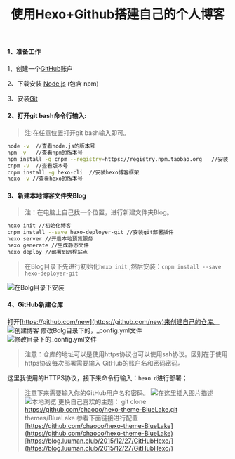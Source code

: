 ﻿---
title: 使用Hexo+Github搭建自己的个人博客
tags: [hexo,BlueLake]
categories: Hexo博客折腾
top: true
---
#### 1、准备工作
 1、创建一个[GitHub](https://github.com/)账户

 2、下载安装 [ Node.js](https://nodejs.org/) (包含 npm)

 3、安装[Git](https://git-scm.com/) 
#### 2、打开git bash命令行输入:
>注:在任意位置打开git bash输入即可。
```bash
node -v  //查看node.js的版本号
npm -v   //查看npm的版本号
npm install -g cnpm --registry=https://registry.npm.taobao.org   //安装cnpm淘宝源
cnpm -v  //查看版本号
cnpm install -g hexo-cli  //安装hexo博客框架
hexo -v //查看hexo的版本号
```
#### 3、新建本地博客文件夹Blog
>注：在电脑上自己找一个位置，进行新建文件夹Blog。

```bash
hexo init //初始化博客
cnpm install --save hexo-deployer-git //安装git部署插件
hexo server //开启本地预览服务
hexo generate //生成静态文件
hexo deploy //部署到远程站点
```

> 在Blog目录下先进行初始化`hexo init` ,然后安装：`cnpm install --save hexo-deployer-git`

![在Bolg目录下安装](https://img-blog.csdnimg.cn/20200225232705464.png?x-oss-process=image/watermark,type_ZmFuZ3poZW5naGVpdGk,shadow_10,text_aHR0cHM6Ly9ibG9nLmNzZG4ubmV0L3FxXzQzNjMwODEw,size_16,color_FFFFFF,t_70)
#### 4、GitHub新建仓库
打开[https://github.com/new](https://github.com/new)来创建自己的仓库。
![创建博客](https://img-blog.csdnimg.cn/20200226113103483.png?x-oss-process=image/watermark,type_ZmFuZ3poZW5naGVpdGk,shadow_10,text_aHR0cHM6Ly9ibG9nLmNzZG4ubmV0L3FxXzQzNjMwODEw,size_16,color_FFFFFF,t_70)
修改Bolg目录下的，_config.yml文件
![修改目录下的_config.yml文件](https://img-blog.csdnimg.cn/20200226113942664.png)

>注意：仓库的地址可以是使用https协议也可以使用ssh协议。区别在于使用https协议每次部署需要输入
>GitHub的账户名和密码密码。

这里我使用的HTTPS协议，接下来命令行输入：`hexo d`进行部署；
>注意下来需要输入你的GitHub用户名和密码。
![在这里插入图片描述](https://img-blog.csdnimg.cn/20200226114503708.png?x-oss-process=image/watermark,type_ZmFuZ3poZW5naGVpdGk,shadow_10,text_aHR0cHM6Ly9ibG9nLmNzZG4ubmV0L3FxXzQzNjMwODEw,size_16,color_FFFFFF,t_70)
![本地浏览](https://img-blog.csdnimg.cn/20200410210016199.png?x-oss-process=image/watermark,type_ZmFuZ3poZW5naGVpdGk,shadow_10,text_aHR0cHM6Ly9ibG9nLmNzZG4ubmV0L3FxXzQzNjMwODEw,size_16,color_FFFFFF,t_70)
更换自己喜欢的主题：
git clone https://github.com/chaooo/hexo-theme-BlueLake.git themes/BlueLake
参看下面链接进行配置
[https://github.com/chaooo/hexo-theme-BlueLake](https://github.com/chaooo/hexo-theme-BlueLake)
[https://blog.luuman.club/2015/12/27/GitHubHexo/](https://blog.luuman.club/2015/12/27/GitHubHexo/)

